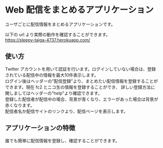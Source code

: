 Web 配信をまとめるアプリケーション
====

ユーザごとに配信情報をまとめるアプリケーションです。

以下の url より実際の動作を確認することができます。  
<https://sleepy-taiga-4737.herokuapp.com/>

## 使い方
Twitter アカウントを用いて認証を行います。ログインしていない場合は、登録されている配信中の情報を最大10件表示します。  
ログイン後はヘッダーの"配信登録"より、まとめたい配信情報を登録することができます。現在 fc2 とニコ生の情報を登録することができ、
詳しい登録方法に関しましてはヘッダーの"help"より確認できます。  
登録した配信者が配信中の場合、背景が青くなり、エラーがあった場合は背景が赤くなります。  
配信者名か配信サイトのリンクより、配信ページを表示します。

## アプリケーションの特徴
誰でも簡単に配信情報を登録し、確認することができます。
